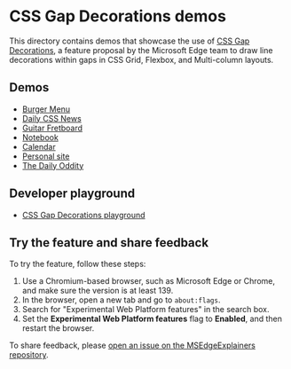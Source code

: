# CSS Gap Decorations demos

This directory contains demos that showcase the use of [CSS Gap Decorations](https://github.com/MicrosoftEdge/MSEdgeExplainers/blob/main/CSSGapDecorations/explainer.md), a feature proposal by the Microsoft Edge team to draw line decorations within gaps in CSS Grid, Flexbox, and Multi-column layouts.

## Demos

* [Burger Menu](https://microsoftedge.github.io/Demos/css-gap-decorations/burger-menu.html)
* [Daily CSS News](https://microsoftedge.github.io/Demos/css-gap-decorations/daily-css-news.html)
* [Guitar Fretboard](https://microsoftedge.github.io/Demos/css-gap-decorations/guitar-fretboard.html)
* [Notebook](https://microsoftedge.github.io/Demos/css-gap-decorations/notebook.html)
* [Calendar](https://microsoftedge.github.io/Demos/css-gap-decorations/calendar.html)
* [Personal site](https://microsoftedge.github.io/Demos/css-gap-decorations/personal-site.html)
* [The Daily Oddity](https://microsoftedge.github.io/Demos/css-gap-decorations/the-daily-oddity.html)

## Developer playground

* [CSS Gap Decorations playground](https://microsoftedge.github.io/Demos/css-gap-decorations/playground.html)

## Try the feature and share feedback

To try the feature, follow these steps:

1. Use a Chromium-based browser, such as Microsoft Edge or Chrome, and make sure the version is at least 139.
1. In the browser, open a new tab and go to `about:flags`.
1. Search for "Experimental Web Platform features" in the search box.
1. Set the **Experimental Web Platform features** flag to **Enabled**, and then restart the browser.

To share feedback, please [open an issue on the MSEdgeExplainers repository](https://github.com/MicrosoftEdge/MSEdgeExplainers/issues/new?template=css-gap-decorations.md).
